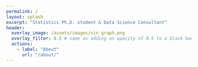 ```yaml
---
permalink: /
layout: splash
excerpt: "Statistics Ph.D. student & Data Science Consultant"
header:
  overlay_image: /assets/images/sin graph.png
  overlay_filter: 0.5 # same as adding an opacity of 0.5 to a black background
  actions:
    - label: "About"
      url: "/about/"
---
```


